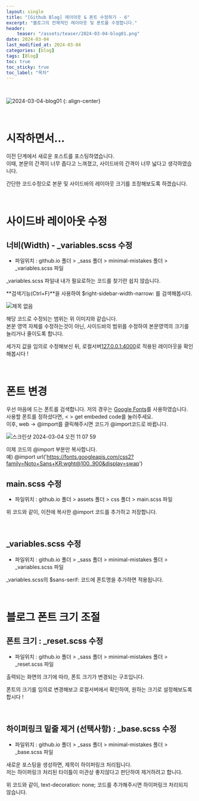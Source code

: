 ```yaml
---
layout: single
title: "[Github Blog] 레이아웃 & 폰트 수정하기 - 6"
excerpt: "블로그의 전체적인 레이아웃 및 폰트를 수정합니다."
header:
    teaser: "/assets/teaser/2024-03-04-blog01.png"
date: 2024-03-04
last_modified_at: 2024-03-04
categories: [blog]
tags: [Blog]
toc: true
toc_sticky: true
toc_label: "목차"
---
```


<style>
    .gist {
        margin: 0 auto;
        width: 90%; /* 또는 원하는 너비 */
        max-height: 500px; /* 최대 높이 설정 */
        overflow: auto; /* 스크롤이 필요할 경우 스크롤 표시 */
        margin-top: 10px;
        margin-bottom: 24px;
    }
</style>

<br>

![2024-03-04-blog01](https://github.com/JunbeomCho22/JunbeomCho22.github.io/assets/156159216/687bac80-4a7a-46d0-984d-a3b3a993f212)
{: align-center}

<br>

# 시작하면서...

이전 단계에서 새로운 포스트를 포스팅하였습니다.
<br>
이때, 본문의 간격이 너무 좁다고 느껴졌고, 사이드바의 간격이 너무 넓다고 생각하였습니다.

간단한 코드수정으로 본문 및 사이드바의 레이아웃 크기를 조정해보도록 하겠습니다.

<br>

# 사이드바 레이아웃 수정

## 너비(Width) - _variables.scss 수정

- 파일위치 : github.io 폴더 > _sass 폴더 > minimal-mistakes 폴더 > _variables.scss 파일

<script src="https://gist.github.com/JunbeomCho22/2063645d5d93d78b8fa8cf5817a200b6.js"></script>

_variables.scss 파일내 내가 필요로하는 코드를 찾기란 쉽지 않습니다.

**검색기능(Ctrl+F)**을 사용하여 $right-sidebar-width-narrow: 를 검색해봅시다.

![제목 없음](https://github.com/JunbeomCho22/JunbeomCho22.github.io/assets/156159216/91328050-a2c2-4e0f-b175-bf6c77dab8b1)

해당 코드로 수정되는 범위는 위 이미지와 같습니다.
<br>
본문 영역 자체를 수정하는것이 아닌, 사이드바의 범위를 수정하여 본문영역의 크기를 늘리거나 줄이도록 합니다.

세가지 값을 임의로 수정해보신 뒤, 로컬서버[127.0.0.1:4000](http://127.0.0.1:4000)로 적용된 레이아웃을 확인해봅시다 !

<br>

# 폰트 변경

우선 마음에 드는 폰트를 검색합니다. 저의 경우는 [Google Fonts](https://fonts.google.com/)를 사용하였습니다.
<br>
사용할 폰트를 정하셨다면, < > get embeded code를 눌러주세요.
<br>
이후, web -> @import를 클릭해주시면 코드가 @import코드로 바뀝니다.

![스크린샷 2024-03-04 오전 11 07 59](https://github.com/JunbeomCho22/JunbeomCho22.github.io/assets/156159216/0dae7e96-8021-4a64-8895-a6e6be659629)

이제 코드의 @import 부분만 복사합니다.
<br>
예) @import url('https://fonts.googleapis.com/css2?family=Noto+Sans+KR:wght@100..900&display=swap')

## main.scss 수정

- 파일위치 : github.io 폴더 > assets 폴더 > css 폴더 > main.scss 파일

<script src="https://gist.github.com/JunbeomCho22/9d0f8aa4d74e87984bd300b40de0c651.js"></script>

위 코드와 같이, 이전에 복사한 @import 코드를 추가하고 저장합니다.

<br>

## _variables.scss 수정

- 파일위치 : github.io 폴더 > _sass 폴더 > minimal-mistakes 폴더 > _variables.scss 파일

<script src="https://gist.github.com/JunbeomCho22/6fd463a9c5876b8c7c11b265300abd99.js"></script>

_variables.scss의 $sans-serif: 코드에 폰트명을 추가하면 적용됩니다.

<br>

# 블로그 폰트 크기 조절

## 폰트 크기 : _reset.scss 수정

- 파일위치 : github.io 폴더 > _sass 폴더 > minimal-mistakes 폴더 > _reset.scss 파일

<script src="https://gist.github.com/JunbeomCho22/01b4a05c9642d0f79227463fffa02818.js"></script>

출력되는 화면의 크기에 따라, 폰트 크기가 변경되는 구조입니다.

폰트의 크기를 임의로 변경해보고 로컬서버에서 확인하여, 원하는 크기로 설정해보도록 합시다 !

<br>

## 하이퍼링크 밑줄 제거 (선택사항) : _base.scss 수정

- 파일위치 : github.io 폴더 > _sass 폴더 > minimal-mistakes 폴더 > _base.scss 파일

새로운 포스팅을 생성하면, 제목이 하이퍼링크 처리됩니다.
<br>
저는 하이퍼링크 처리된 타이틀이 미관상 좋지않다고 판단하여 제거하려고 합니다.

<script src="https://gist.github.com/JunbeomCho22/b54d564116df58426c70835376d6ac6b.js"></script>

위 코드와 같이, text-decoration: none; 코드를 추가해주시면 하이퍼링크 처리되지 않습니다.
